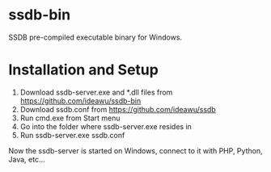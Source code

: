 ssdb-bin
========

SSDB pre-compiled executable binary for Windows.

# Installation and Setup

1. Download ssdb-server.exe and *.dll files from https://github.com/ideawu/ssdb-bin
2. Download ssdb.conf from https://github.com/ideawu/ssdb
3. Run cmd.exe from Start menu
4. Go into the folder where ssdb-server.exe resides in
5. Run ssdb-server.exe ssdb.conf
 
Now the ssdb-server is started on Windows, connect to it with PHP, Python, Java, etc...
